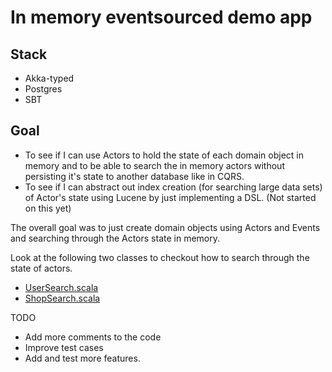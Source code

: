 # In memory eventsourced demo app

## Stack
* Akka-typed
* Postgres
* SBT

## Goal
- To see if I can use Actors to hold the state of each domain object in memory and to be able to search
the in memory actors without persisting it's state to another database like in CQRS.
- To see if I can abstract out index creation (for searching large data sets) of Actor's state using
Lucene by just implementing a DSL. (Not started on this yet)

The overall goal was to just create domain objects using Actors and Events and searching through the Actors state in memory.

Look at the following two classes to checkout how to search through the state of actors.
- [UserSearch.scala](https://github.com/simerplaha/in-memory-eventsourcing/blob/master/eventsourcing/src/main/scala/com/commerce/aggregate/user/UserSearch.scala)
- [ShopSearch.scala](https://github.com/simerplaha/in-memory-eventsourcing/blob/master/eventsourcing/src/main/scala/com/commerce/aggregate/shop/ShopSearch.scala)

TODO
- Add more comments to the code
- Improve test cases
- Add and test more features.

